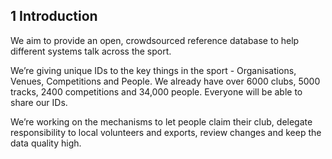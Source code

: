 ## __1__ Introduction

We aim to provide an open, crowdsourced reference database to help different systems talk across the sport.

We’re giving unique IDs to the key things in the sport - Organisations, Venues, Competitions and People.    We already have over 6000 clubs, 5000 tracks, 2400 competitions and 34,000 people.   Everyone will be able to share our IDs.

We’re working on the mechanisms to let people claim their club, delegate responsibility to local volunteers and exports, review changes and keep the data quality high.